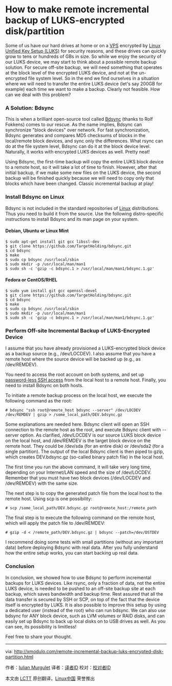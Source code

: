How to make remote incremental backup of LUKS-encrypted disk/partition
================================================================================
Some of us have our hard drives at home or on a [VPS][1] encrypted by [Linux Unified Key Setup (LUKS)][2] for security reasons, and these drives can quickly grow to tens or hundreds of GBs in size. So while we enjoy the security of our LUKS device, we may start to think about a possible remote backup solution. For secure off-site backup, we will need something that operates at the block level of the encrypted LUKS device, and not at the un-encrypted file system level. So in the end we find ourselves in a situation where we will need to transfer the entire LUKS device (let's say 200GB for example) each time we want to make a backup. Clearly not feasible. How can we deal with this problem?

### A Solution: Bdsync ###

This is when a brilliant open-source tool called [Bdsync][3] (thanks to Rolf Fokkens) comes to our rescue. As the name implies, Bdsync can synchronize "block devices" over network. For fast synchronization, Bdsync generates and compares MD5 checksums of blocks in the local/remote block devices, and sync only the differences. What rsync can do at the file system level, Bdsync can do it at the block device level. Naturally, it works with encrypted LUKS devices as well. Pretty neat!

Using Bdsync, the first-time backup will copy the entire LUKS block device to a remote host, so it will take a lot of time to finish. However, after that initial backup, if we make some new files on the LUKS device, the second backup will be finished quickly because we will need to copy only that blocks which have been changed. Classic incremental backup at play!

### Install Bdsync on Linux ###

Bdsync is not included in the standard repositories of [Linux][4] distributions. Thus you need to build it from the source. Use the following distro-specific instructions to install Bdsync and its man page on your system.

#### Debian, Ubuntu or Linux Mint ####

    $ sudo apt-get install git gcc libssl-dev
    $ git clone https://github.com/TargetHolding/bdsync.git
    $ cd bdsync
    $ make
    $ sudo cp bdsync /usr/local/sbin
    $ sudo mkdir -p /usr/local/man/man1
    $ sudo sh -c 'gzip -c bdsync.1 > /usr/local/man/man1/bdsync.1.gz'

#### Fedora or CentOS/RHEL ####

    $ sudo yum install git gcc openssl-devel
    $ git clone https://github.com/TargetHolding/bdsync.git
    $ cd bdsync
    $ make
    $ sudo cp bdsync /usr/local/sbin
    $ sudo mkdir -p /usr/local/man/man1
    $ sudo sh -c 'gzip -c bdsync.1 > /usr/local/man/man1/bdsync.1.gz'

### Perform Off-site Incremental Backup of LUKS-Encrypted Device ###

I assume that you have already provisioned a LUKS-encrypted block device as a backup source (e.g., /dev/LOCDEV). I also assume that you have a remote host where the source device will be backed up (e.g., as /dev/REMDEV).

You need to access the root account on both systems, and set up [password-less SSH access][5] from the local host to a remote host. Finally, you need to install Bdsync on both hosts.

To initiate a remote backup process on the local host, we execute the following command as the root:

    # bdsync "ssh root@remote_host bdsync --server" /dev/LOCDEV /dev/REMDEV | gzip > /some_local_path/DEV.bdsync.gz 

Some explanations are needed here. Bdsync client will open an SSH connection to the remote host as the root, and execute Bdsync client with --server option. As clarified, /dev/LOCDEV is our source LUKS block device on the local host, and /dev/REMDEV is the target block device on the remote host. They could be /dev/sda (for an entire disk) or /dev/sda2 (for a single partition). The output of the local Bdsync client is then piped to gzip, which creates DEV.bdsync.gz (so-called binary patch file) in the local host.

The first time you run the above command, it will take very long time, depending on your Internet/LAN speed and the size of /dev/LOCDEV. Remember that you must have two block devices (/dev/LOCDEV and /dev/REMDEV) with the same size. 

The next step is to copy the generated patch file from the local host to the remote host. Using scp is one possibility:

    # scp /some_local_path/DEV.bdsync.gz root@remote_host:/remote_path 

The final step is to execute the following command on the remote host, which will apply the patch file to /dev/REMDEV:

    # gzip -d < /remote_path/DEV.bdsync.gz | bdsync --patch=/dev/DSTDEV 

I recommend doing some tests with small partitions (without any important data) before deploying Bdsync with real data. After you fully understand how the entire setup works, you can start backing up real data.

### Conclusion ###

In conclusion, we showed how to use Bdsync to perform incremental backups for LUKS devices. Like rsync, only a fraction of data, not the entire LUKS device, is needed to be pushed to an off-site backup site at each backup, which saves bandwidth and backup time. Rest assured that all the data transfer is secured by SSH or SCP, on top of the fact that the device itself is encrypted by LUKS. It is also possible to improve this setup by using a dedicated user (instead of the root) who can run bdsync. We can also use bdsync for ANY block device, such as LVM volumes or RAID disks, and can easily set up Bdsync to back up local disks on to USB drives as well. As you can see, its possibility is limitless!

Feel free to share your thought.

--------------------------------------------------------------------------------

via: http://xmodulo.com/remote-incremental-backup-luks-encrypted-disk-partition.html

作者：[Iulian Murgulet][a]
译者：[译者ID](https://github.com/译者ID)
校对：[校对者ID](https://github.com/校对者ID)

本文由 [LCTT](https://github.com/LCTT/TranslateProject) 原创翻译，[Linux中国](http://linux.cn/) 荣誉推出

[a]:http://xmodulo.com/author/iulian
[1]:http://xmodulo.com/go/digitalocean
[2]:http://xmodulo.com/how-to-create-encrypted-disk-partition-on-linux.html
[3]:http://bdsync.rolf-fokkens.nl/
[4]:http://xmodulo.com/recommend/linuxbook
[5]:http://xmodulo.com/how-to-enable-ssh-login-without.html